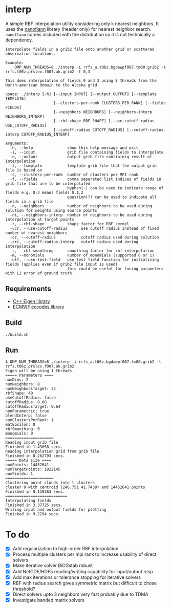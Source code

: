 # interp
A simple RBF interpolation utility considering only k nearest neighbors.
It uses the [nanoflann](https://github.com/jlblancoc/nanoflann) library (header only) for nearest neighbor search.
`nanoflann` comes included with the distribution so it is not technically a dependency.

    Interpolate fields in a grib2 file onto another grid or scattered observation locations.
    
    Example:
        OMP_NUM_THREADS=8 ./interp -i rrfs_a.t06z.bgdawpf007.tm00.grib2 -t rrfs.t06z.prslev.f007.ak.grib2 -f 0,3
    
    This does interpolation of fields 0 and 3 using 8 threads from the North-american domain to the Alaska grid.
    
    usage: ./interp [-h] [--input INPUT] [--output OUTPUT] [--template TEMPLATE]
                         [--clusters-per-rank CLUSTERS_PER_RANK] [--fields FIELDS]
                         [--neighbors NEIGHBORS] [--neighbors-interp NEIGHBORS_INTERP]
                         [--rbf-shape RBF_SHAPE] [--use-cutoff-radius USE_CUTOFF_RADIUS]
                         [--cutoff-radius CUTOFF_RADIUS] [--cutoff-radius-interp CUTOFF_RADIUS_INTERP]
    
    arguments:
      -h, --help               show this help message and exit
      -i, --input              grib file containing fields to interpolate
      -o, --output             output grib file contiainig result of interpolation
      -t, --template           template grib file that the output grib file is based on
      -c, --clusters-per-rank  number of clusters per MPI rank
      -f, --fields             comma separated list indices of fields in grib file that are to be interpolated
                               hyphen(-) can be used to indicate range of fields e.g. 0-3 means fields 0,1,2
                               question(?) can be used to indicate all fields in a grib file
      -n, --neighbors          number of neighbors to be used during solution for weights using source points
      -ni, --neighbors-interp  number of neighbors to be used during interpolation at target points
      -r, --rbf-shape          shape factor for RBF kernel
      -ucr, --use-cutoff-radius      use cutoff radius instead of fixed number of nearest neighbors
      -cr, --cutoff-radius           cutoff radius used during solution
      -cri, --cutoff-radius-interp   cutoff radius used during interpolation
      -r, --rbf-smoothing      smoothing factor for rbf interpolation
      -m, --monomials          number of monomials (supported 0 or 1)
      -utf, --use-test-field   use test field function for initializing fields (applies even if grib2 file input is used)
                               this could be useful for tuning parameters with L2 error of ground truth.

## Requirements
- [C++ Eigen library](https://eigen.tuxfamily.org/dox/)
- [ECMWF eccodes library](https://github.com/ecmwf/eccodes)

## Build
    ./build.sh
## Run
    $ OMP_NUM_THREADS=8 ./interp -i rrfs_a.t06z.bgdawpf007.tm00.grib2 -t rrfs.t06z.prslev.f007.ak.grib2 
    Eigen will be using 1 threads.
    ===== Parameters ====
    numDims: 2
    numNeighbors: 8
    numNeighborsTarget: 32
    rbfShape: 40
    useCutoffRadius: false
    cutoffRadius: 0.08
    cutoffRadiusTarget: 0.64
    nonParametric: true
    blendInterp: false
    numClustersPerRank: 1
    matEpsilon: 0
    rbfSmoothing: 0
    monomials: 0
    =====================
    Reading input grib file
    Finished in 1.43058 secs.
    Reading interpolation grid from grib file
    Finished in 0.262793 secs.
    ===== Data size ====
    numPoints: 14452641
    numTargetPoints: 1822145
    numFields: 1
    =====================
    Clustering point clouds into 1 clusters
    cluster 0 with centroid (246.751 41.7439) and 14452641 points
    Finished in 0.119363 secs.
    ===========================
    Interpolating fields
    Finished in 3.37725 secs.
    Writing input and output fields for plotting
    Finished in 9.2294 secs.

# To do

- [X] Add regularization to high-order RBF interpolation
- [X] Process multiple clusters per mpi rank to increase usability of direct solvers
- [X] Make iterative solver BiCGstab robust
- [X] Add NetCDF/HDF5 reading/writing capability for input/output resp
- [X] Add max iterations or tolerance stopping for iterative solvers
- [X] RBF with radius search gives symmetric matrix but difficult to chose threshold?
- [X] Direct solvers upto 3 neighbors very fast probably due to TDMA
- [X] Investigate banded matrix solvers
